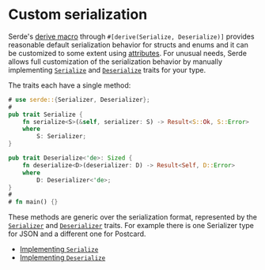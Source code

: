 # Custom serialization

Serde's [derive macro](../derive.md) through `#[derive(Serialize, Deserialize)]`
provides reasonable default serialization behavior for structs and enums and it
can be customized to some extent using [attributes](../attributes/index.md). For unusual
needs, Serde allows full customization of the serialization behavior by manually
implementing [`Serialize`] and [`Deserialize`] traits for your type.

[`Serialize`]: https://docs.rs/serde/1/serde/ser/trait.Serialize.html
[`Deserialize`]: https://docs.rs/serde/1/serde/de/trait.Deserialize.html

The traits each have a single method:

```rust
# use serde::{Serializer, Deserializer};
#
pub trait Serialize {
    fn serialize<S>(&self, serializer: S) -> Result<S::Ok, S::Error>
    where
        S: Serializer;
}

pub trait Deserialize<'de>: Sized {
    fn deserialize<D>(deserializer: D) -> Result<Self, D::Error>
    where
        D: Deserializer<'de>;
}
#
# fn main() {}
```

These methods are generic over the serialization format, represented by the
[`Serializer`] and [`Deserializer`] traits. For example there is one Serializer
type for JSON and a different one for Postcard.

[`Serializer`]: https://docs.rs/serde/1/serde/ser/trait.Serializer.html
[`Deserializer`]: https://docs.rs/serde/1/serde/de/trait.Deserializer.html

- [Implementing `Serialize`](impl-serialize.md)
- [Implementing `Deserialize`](impl-deserialize.md)
